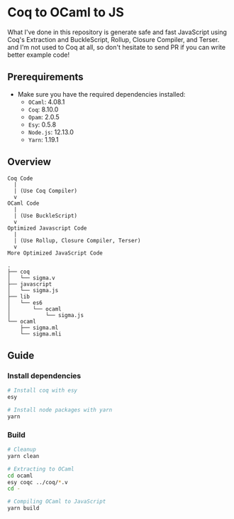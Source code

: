 # Coq to OCaml to JS

What I've done in this repository is generate safe and fast JavaScript using
Coq's Extraction and BuckleScript, Rollup, Closure Compiler, and Terser. and I'm
not used to Coq at all, so don't hesitate to send PR if you can write better
example code!

## Prerequirements

- Make sure you have the required dependencies installed:
  - `OCaml`: 4.08.1
  - `Coq`: 8.10.0
  - `Opam`: 2.0.5
  - `Esy`: 0.5.8
  - `Node.js`: 12.13.0
  - `Yarn`: 1.19.1

## Overview

```
Coq Code
  |
  | (Use Coq Compiler)
  v
OCaml Code
  |
  | (Use BuckleScript)
  v
Optimized Javascript Code
  |
  | (Use Rollup, Closure Compiler, Terser)
  v
More Optimized JavaScript Code
```

```
.
├── coq
│   └── sigma.v
├── javascript
│   └── sigma.js
├── lib
│   └── es6
│       └── ocaml
│           └── sigma.js
└── ocaml
    ├── sigma.ml
    └── sigma.mli
```

## Guide

### Install dependencies

```bash
# Install coq with esy
esy

# Install node packages with yarn
yarn
```

### Build

```bash
# Cleanup
yarn clean

# Extracting to OCaml
cd ocaml
esy coqc ../coq/*.v
cd -

# Compiling OCaml to JavaScript
yarn build
```

